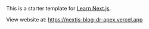 This is a starter template for [Learn Next.js](https://nextjs.org/learn).

View website at: https://nextjs-blog-dr-apex.vercel.app
